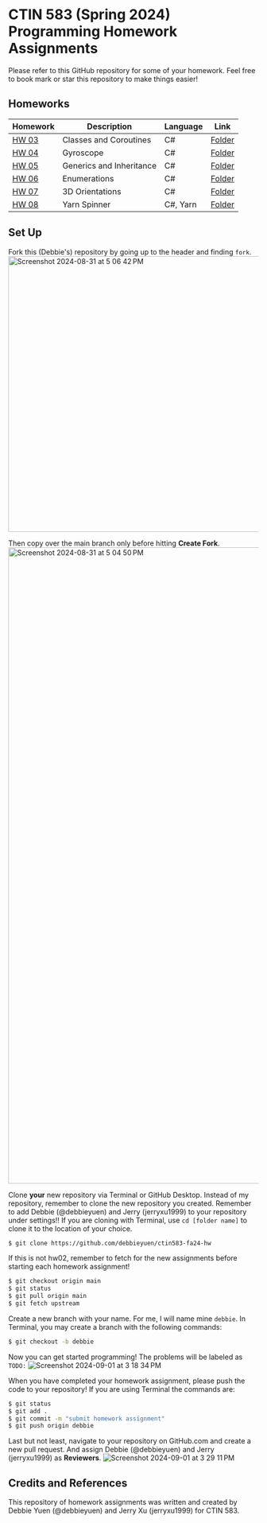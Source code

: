 # CTIN 583 (Spring 2024) Programming Homework Assignments

Please refer to this GitHub repository for some of your homework. Feel free to book mark or star this repository to make things easier! 

## Homeworks
| Homework  | Description | Language | Link
| --------- | ------------- | ---- | ---- |
| [HW 03](https://ctin583.usc.edu/latest/Homework/hw02/) | Classes and Coroutines | C# | [Folder](./hw02) |
| [HW 04](https://ctin583.usc.edu/latest/Homework/hw03/) | Gyroscope | C# | [Folder](./hw04) |
| [HW 05](https://ctin583.usc.edu/latest/Homework/hw04/) | Generics and Inheritance | C# | [Folder](./hw05) |
| [HW 06](https://ctin583.usc.edu/latest/Homework/hw05/) | Enumerations | C# | [Folder](./hw06) |
| [HW 07](https://ctin583.usc.edu/latest/Homework/hw07/) | 3D Orientations | C# | [Folder](./hw07) |
| [HW 08](https://ctin583.usc.edu/latest/Homework/hw08/) | Yarn Spinner | C#, Yarn | [Folder](./hw08) |

## Set Up

Fork this (Debbie's) repository by going up to the header and finding `fork`. 
<img width="555" alt="Screenshot 2024-08-31 at 5 06 42 PM" src="https://github.com/user-attachments/assets/12501f27-bf9e-4c5a-bbf9-b46eee85a27b">

Then copy over the main branch only before hitting **Create Fork**.
<img width="1280" alt="Screenshot 2024-08-31 at 5 04 50 PM" src="https://github.com/user-attachments/assets/e18f0157-9778-46f2-9b42-2fa6a7bb8bc1">

Clone **your** new repository via Terminal or GitHub Desktop. Instead of my repository, remember to clone the new repository you created. 
Remember to add Debbie (@debbieyuen) and Jerry (jerryxu1999) to your repository under settings!!
If you are cloning with Terminal, use `cd [folder name]` to clone it to the location of your choice.
```bash
$ git clone https://github.com/debbieyuen/ctin583-fa24-hw
```
If this is not hw02, remember to fetch for the new assignments before starting each homework assignment!
```bash
$ git checkout origin main
$ git status
$ git pull origin main
$ git fetch upstream
```
Create a new branch with your name. For me, I will name mine `debbie`. 
In Terminal, you may create a branch with the following commands: 
```bash
$ git checkout -b debbie
```

Now you can get started programming! The problems will be labeled as `TODO:`
![Screenshot 2024-09-01 at 3 18 34 PM](https://github.com/user-attachments/assets/1220929f-d869-4082-90a4-8603c6180cd7)

When you have completed your homework assignment, please push the code to your repository! 
If you are using Terminal the commands are:
```bash
$ git status
$ git add .
$ git commit -m "submit homework assignment"
$ git push origin debbie
```
Last but not least, navigate to your repository on GitHub.com and create a new pull request. And assign Debbie (@debbieyuen) and Jerry (jerryxu1999) as **Reviewers**.
![Screenshot 2024-09-01 at 3 29 11 PM](https://github.com/user-attachments/assets/591c0a3b-eb54-4d97-a53d-c1a8535b13d9)


## Credits and References 
This repository of homework assignments was written and created by Debbie Yuen (@debbieyuen) and Jerry Xu (jerryxu1999) for CTIN 583.
